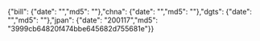 {"bill": {"date": "","md5": ""},"chna": {"date": "","md5": ""},"dgts": {"date": "","md5": ""},"jpan": {"date": "200117","md5": "3999cb64820f474bbe645682d755681e"}}
